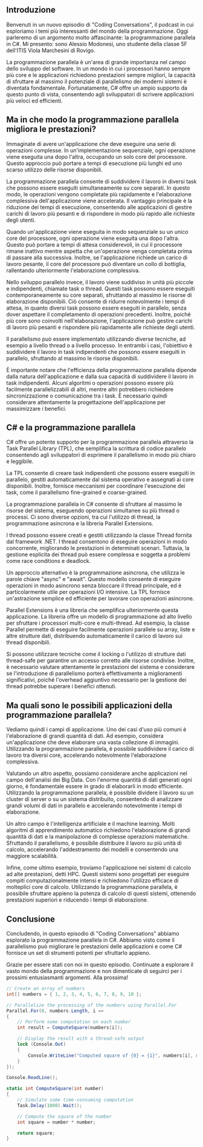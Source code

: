 ## Introduzione

Benvenuti in un nuovo episodio di "Coding Conversations", il podcast in cui esploriamo i temi più interessanti del mondo della programmazione.
Oggi parleremo di un argomento molto affascinante: la programmazione parallela in C#.
Mi presento: sono Alessio Modonesi, uno studente della classe 5F dell'ITIS Viola Marchesini di Rovigo.

La programmazione parallela è un'area di grande importanza nel campo dello sviluppo del software. In un mondo in cui i processori hanno sempre più core e le applicazioni richiedono prestazioni sempre migliori, la capacità di sfruttare al massimo il potenziale di parallelismo dei moderni sistemi è diventata fondamentale. Fortunatamente, C# offre un ampio supporto da questo punto di vista, consentendo agli sviluppatori di scrivere applicazioni più veloci ed efficienti.

## Ma in che modo la programmazione parallela migliora le prestazioni?

Immaginate di avere un'applicazione che deve eseguire una serie di operazioni complesse. In un'implementazione sequenziale, ogni operazione viene eseguita una dopo l'altra, occupando un solo core del processore. Questo approccio può portare a tempi di esecuzione più lunghi ed uno scarso utilizzo delle risorse disponibili.

La programmazione parallela consente di suddividere il lavoro in diversi task che possono essere eseguiti simultaneamente su core separati. In questo modo, le operazioni vengono completate più rapidamente e l'elaborazione complessiva dell'applicazione viene accelerata. Il vantaggio principale è la riduzione dei tempi di esecuzione, consentendo alle applicazioni di gestire carichi di lavoro più pesanti e di rispondere in modo più rapido alle richieste degli utenti.

Quando un'applicazione viene eseguita in modo sequenziale su un unico core del processore, ogni operazione viene eseguita una dopo l'altra.
Questo può portare a tempi di attesa considerevoli, in cui il processore rimane inattivo mentre aspetta che un'operazione venga completata prima di passare alla successiva. Inoltre, se l'applicazione richiede un carico di lavoro pesante, il core del processore può diventare un collo di bottiglia, rallentando ulteriormente l'elaborazione complessiva.

Nello sviluppo parallelo invece, il lavoro viene suddiviso in unità più piccole e indipendenti, chiamate task o thread. Questi task possono essere eseguiti contemporaneamente su core separati, sfruttando al massimo le risorse di elaborazione disponibili. Ciò consente di ridurre notevolmente i tempi di attesa, in quanto diversi task possono essere eseguiti in parallelo, senza dover aspettare il completamento di operazioni precedenti. Inoltre, poiché più core sono coinvolti nell'elaborazione, l'applicazione può gestire carichi di lavoro più pesanti e rispondere più rapidamente alle richieste degli utenti.

Il parallelismo può essere implementato utilizzando diverse tecniche, ad esempio a livello thread o a livello processo.
In entrambi i casi, l'obiettivo è suddividere il lavoro in task indipendenti che possono essere eseguiti in parallelo, sfruttando al massimo le risorse disponibili.

È importante notare che l'efficienza della programmazione parallela dipende dalla natura dell'applicazione e dalla sua capacità di suddividere il lavoro in task indipendenti. Alcuni algoritmi o operazioni possono essere più facilmente parallelizzabili di altri, mentre altri potrebbero richiedere sincronizzazione o comunicazione tra i task. È necessario quindi considerare attentamente la progettazione dell'applicazione per massimizzare i benefici.

## C# e la programmazione parallela

C# offre un potente supporto per la programmazione parallela attraverso la Task Parallel Library (TPL), che semplifica la scrittura di codice parallelo consentendo agli sviluppatori di esprimere il parallelismo in modo più chiaro e leggibile.

La TPL consente di creare task indipendenti che possono essere eseguiti in parallelo, gestiti automaticamente dal sistema operativo e assegnati ai core disponibili. Inoltre, fornisce meccanismi per coordinare l'esecuzione dei task, come il parallelismo fine-grained e coarse-grained.

La programmazione parallela in C# consente di sfruttare al massimo le risorse del sistema, eseguendo operazioni simultanee su più thread o processi.
Ci sono diverse opzioni, tra cui l'utilizzo di thread, la programmazione asincrona e la libreria Parallel Extensions.

I thread possono essere creati e gestiti utilizzando la classe Thread fornita dal framework .NET. I thread consentono di eseguire operazioni in modo concorrente, migliorando le prestazioni in determinati scenari. Tuttavia, la gestione esplicita dei thread può essere complessa e soggetta a problemi come race conditions e deadlock.

Un approccio alternativo è la programmazione asincrona, che utilizza le parole chiave "async" e "await". Questo modello consente di eseguire operazioni in modo asincrono senza bloccare il thread principale, ed è particolarmente utile per operazioni I/O intensive. La TPL fornisce un'astrazione semplice ed efficiente per lavorare con operazioni asincrone.

Parallel Extensions è una libreria che semplifica ulteriormente questa applicazione. La libreria offre un modello di programmazione ad alto livello per sfruttare i processori multi-core e multi-thread. Ad esempio, la classe Parallel permette di eseguire facilmente operazioni parallele su array, liste e altre strutture dati, distribuendo automaticamente il carico di lavoro sui thread disponibili.

Si possono utilizzare tecniche come il locking o l'utilizzo di strutture dati thread-safe per garantire un accesso corretto alle risorse condivise. Inoltre, è necessario valutare attentamente le prestazioni del sistema e considerare se l'introduzione di parallelismo porterà effettivamente a miglioramenti significativi, poiché l'overhead aggiuntivo necessario per la gestione dei thread potrebbe superare i benefici ottenuti.

## Ma quali sono le possibili applicazioni della programmazione parallela?

Vediamo quindi i campi di applicazione. Uno dei casi d'uso più comuni è l'elaborazione di grandi quantità di dati.
Ad esempio, considera un'applicazione che deve elaborare una vasta collezione di immagini. Utilizzando la programmazione parallela, è possibile suddividere il carico di lavoro tra diversi core, accelerando notevolmente l'elaborazione complessiva.

Valutando un altro aspetto, possiamo considerare anche applicazioni nel campo dell'analisi dei Big Data. Con l'enorme quantità di dati generati ogni giorno, è fondamentale essere in grado di elaborarli in modo efficiente. Utilizzando la programmazione parallela, è possibile dividere il lavoro su un cluster di server o su un sistema distribuito, consentendo di analizzare grandi volumi di dati in parallelo e accelerando notevolmente i tempi di elaborazione.

Un altro campo è l'intelligenza artificiale e il machine learning. Molti algoritmi di apprendimento automatico richiedono l'elaborazione di grandi quantità di dati e la manipolazione di complesse operazioni matematiche. Sfruttando il parallelismo, è possibile distribuire il lavoro su più unità di calcolo, accelerando l'addestramento dei modelli e consentendo una maggiore scalabilità.

Infine, come ultimo esempio, troviamo l'applicazione nei sistemi di calcolo ad alte prestazioni, detti HPC. Questi sistemi sono progettati per eseguire compiti computazionalmente intensi e richiedono l'utilizzo efficace di molteplici core di calcolo. Utilizzando la programmazione parallela, è possibile sfruttare appieno la potenza di calcolo di questi sistemi, ottenendo prestazioni superiori e riducendo i tempi di elaborazione.

## Conclusione

Concludendo, in questo episodio di "Coding Conversations" abbiamo esplorato la programmazione parallela in C#. Abbiamo visto come il parallelismo può migliorare le prestazioni delle applicazioni e come C# fornisce un set di strumenti potenti per sfruttarlo appieno.

Grazie per essere stati con noi in questo episodio. Continuate a esplorare il vasto mondo della programmazione e non dimenticate di seguirci per i prossimi entusiasmanti argomenti. Alla prossima!

``` C#
// Create an array of numbers
int[] numbers = { 1, 2, 3, 4, 5, 6, 7, 8, 9, 10 };

// Parallelize the processing of the numbers using Parallel.For
Parallel.For(0, numbers.Length, i =>
{
    // Perform some computation on each number
    int result = ComputeSquare(numbers[i]);

    // Display the result with a thread-safe output
    lock (Console.Out)
    {
        Console.WriteLine("Computed square of {0} = {1}", numbers[i], result);
    }
});

Console.ReadLine();

static int ComputeSquare(int number)
{
    // Simulate some time-consuming computation
    Task.Delay(1000).Wait();

    // Compute the square of the number
    int square = number * number;

    return square;
}
```
